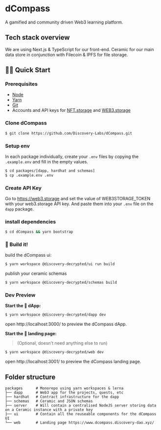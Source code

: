 # dCompass

A gamified and community driven Web3 learning platform.

## Tech stack overview

We are using Next.js & TypeScript for our front-end. Ceramic for our main data store in conjunction with Filecoin & IPFS for file storage.

## 🏄‍♂️ Quick Start

### Prerequisites

- [Node](https://nodejs.org/en/download/) 
- [Yarn](https://classic.yarnpkg.com/en/docs/install/) 
- [Git](https://git-scm.com/downloads)
- Accounts and API keys for [NFT.storage](https://nft.storage/) and [WEB3.storage](https://web3.storage/)

### Clone dCompass

```sh
$ git clone https://github.com/Discovery-Labs/dCompass.git
```

### Setup env

In each package individually, create your `.env` files by copying the `.example.env` and fill in the empty values.

```sh
$ cd packages/[dapp, hardhat and schemas]
$ cp .example.env .env
```

### Create API Key

Go to https://web3.storage and set the value of WEB3STORAGE_TOKEN with your web3.storage API key. And paste them into your `.env` file on the `dapp` package.

### install dependencies

```sh
$ cd dCompass && yarn bootstrap
```

### 👷‍ Build it!

build the dCompass ui:

```sh
$ yarn workspace @discovery-decrypted/ui run build
```

publish your ceramic schemas

```sh
$ yarn workspace @discovery-decrypted/schemas build
```

### Dev Preview

**Start the 📱 dApp:**

```sh
$ yarn workspace @discovery-decrypted/dapp dev
```

open http://localhost:3000/ to preview the dCompass dApp.

**Start the 📱 landing page:**
> (Optional, doesn't need anything else to run)

```sh
$ yarn workspace @discovery-decrypted/web dev
```

open http://localhost:3001/ to preview the dCompass landing page.

## Folder structure

```
packages      # Monorepo using yarn workspaces & lerna
├── dapp      # Web3 app for the projects, quests, etc
├── hardhat   # Contract infrastructure for the dapp
├── schemas   # Ceramic and JSON schemas
├── server    # Will contain a centralised NodeJS server storing data on a Ceramic instance with a private key
├── ui        # Contain all the reuseable components for the dCompass UI
└── web       # Landing page https://www.dcompass.discovery-dao.xyz/
```
